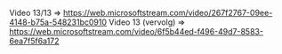 Video 13/13 => https://web.microsoftstream.com/video/267f2767-09ee-4148-b75a-548231bc0910
Video 13 (vervolg) => https://web.microsoftstream.com/video/6f5b44ed-f496-49d7-8583-6ea7f5f6a172